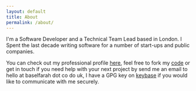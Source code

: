 ```yaml
---
layout: default
title: About
permalink: /about/
---
```

I'm a Software Developer and a Technical Team Lead based in London. I Spent the last decade writing software for a number of start-ups and public companies.

You can check out my professional profile [here][linkedin-profile], feel free to fork my [code][github-profile] or get in touch if you need help with your next project by send me an email to hello at baselfarah dot co do uk, I have a GPG key on [keybase][keybase-profile] if you would like to communicate with me securely.


[linkedin-profile]: https://uk.linkedin.com/in/baself
[github-profile]: https://github.com/baz44
[keybase-profile]: https://keybase.io/baself
